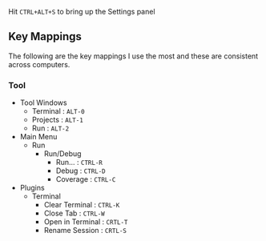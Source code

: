 
Hit `CTRL+ALT+S` to bring up the Settings panel

## Key Mappings

The following are the key mappings I use the most and these are consistent across computers.

### Tool

* Tool Windows
  * Terminal : `ALT-0`
  * Projects : `ALT-1`
  * Run : `ALT-2`
* Main Menu
  * Run
    * Run/Debug
      * Run... : `CTRL-R`
      * Debug : `CTRL-D`
      * Coverage : `CTRL-C`
* Plugins
  * Terminal
    * Clear Terminal : `CTRL-K`
    * Close Tab : `CTRL-W`
    * Open in Terminal : `CRTL-T`
    * Rename Session : `CRTL-S`
